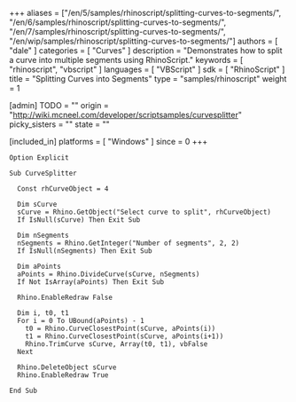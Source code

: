 +++
aliases = ["/en/5/samples/rhinoscript/splitting-curves-to-segments/", "/en/6/samples/rhinoscript/splitting-curves-to-segments/", "/en/7/samples/rhinoscript/splitting-curves-to-segments/", "/en/wip/samples/rhinoscript/splitting-curves-to-segments/"]
authors = [ "dale" ]
categories = [ "Curves" ]
description = "Demonstrates how to split a curve into multiple segments using RhinoScript."
keywords = [ "rhinoscript", "vbscript" ]
languages = [ "VBScript" ]
sdk = [ "RhinoScript" ]
title = "Splitting Curves into Segments"
type = "samples/rhinoscript"
weight = 1

[admin]
TODO = ""
origin = "http://wiki.mcneel.com/developer/scriptsamples/curvesplitter"
picky_sisters = ""
state = ""

[included_in]
platforms = [ "Windows" ]
since = 0
+++

```vbnet
Option Explicit

Sub CurveSplitter

  Const rhCurveObject = 4

  Dim sCurve
  sCurve = Rhino.GetObject("Select curve to split", rhCurveObject)
  If IsNull(sCurve) Then Exit Sub

  Dim nSegments
  nSegments = Rhino.GetInteger("Number of segments", 2, 2)
  If IsNull(nSegments) Then Exit Sub

  Dim aPoints
  aPoints = Rhino.DivideCurve(sCurve, nSegments)
  If Not IsArray(aPoints) Then Exit Sub

  Rhino.EnableRedraw False

  Dim i, t0, t1
  For i = 0 To UBound(aPoints) - 1
    t0 = Rhino.CurveClosestPoint(sCurve, aPoints(i))
    t1 = Rhino.CurveClosestPoint(sCurve, aPoints(i+1))
    Rhino.TrimCurve sCurve, Array(t0, t1), vbFalse
  Next

  Rhino.DeleteObject sCurve
  Rhino.EnableRedraw True

End Sub
```
